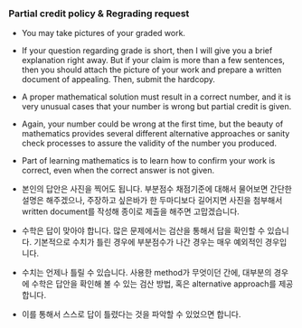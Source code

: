 ### Partial credit policy & Regrading request

+ You may take pictures of your graded work.
+ If your question regarding grade is short, then I will give you a brief explanation right away. But if your claim is more than a few sentences, then you should attach the picture of your work and prepare a written document of appealing. Then, submit the hardcopy.
+ A proper mathematical solution must result in a correct number, and it is very unusual cases that your number is wrong but partial credit is given.
+ Again, your number could be wrong at the first time, but the beauty of mathematics provides several different alternative approaches or sanity check processes to assure the validity of the number you produced.
+ Part of learning mathematics is to learn how to confirm your work is correct, even when the correct answer is not given.

+ 본인의 답안은 사진을 찍어도 됩니다. 부분점수 채점기준에 대해서 물어보면 간단한 설명은 해주겠으나, 주장하고 싶은바가 한 두마디보다 길어지면 사진을 첨부해서 written document를 작성해 종이로 제출을 해주면 고맙겠습니다. 
+ 수학은 답이 맞아야 합니다. 많은 문제에서는 검산을 통해서 답을 확인할 수 있습니다. 기본적으로 수치가 틀린 경우에 부분점수가 나간 경우는 매우 예외적인 경우입니다. 
+ 수치는 언제나 틀릴 수 있습니다. 사용한 method가 무엇이던 간에, 대부분의 경우에 수학은 답안을 확인해 볼 수 있는 검산 방법, 혹은 alternative approach를 제공합니다. 
+ 이를 통해서 스스로 답이 틀렸다는 것을 파악할 수 있었으면 합니다.
